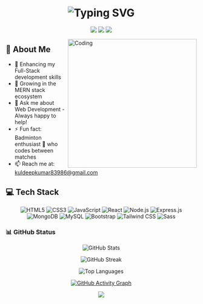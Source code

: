 <div align="center">
  <h1>
    <img src="https://readme-typing-svg.herokuapp.com?font=Fira+Code&size=30&duration=3000&pause=1000&color=2E9FFF&center=true&vCenter=true&width=435&lines=Hi%2C+I'm+Kuldeep+Kumar;Full-Stack+Developer;Web+Enthusiast" alt="Typing SVG" />
  </h1>
</div>


<p align="center">
  <a href="https://www.linkedin.com/in/kuldeep-kumar-208948357/"><img src="https://img.shields.io/badge/-Kuldeep Kumar-0077B5?style=for-the-badge&logo=Linkedin&logoColor=white"/></a>
  <a href="mailto:kuldeepkumar83986@gmail.com"><img src="https://img.shields.io/badge/-kuldeepkumar83986@gmail.com-D14836?style=for-the-badge&logo=Gmail&logoColor=white"/></a>
  <a href="https://portfolio-psi-ivory-94.vercel.app/"><img src="https://img.shields.io/badge/-Portfolio-000000?style=for-the-badge&logo=About.me&logoColor=white"/></a>
</p>

<img align="right" alt="Coding" width="340" src="https://github-production-user-asset-6210df.s3.amazonaws.com/74038190/241765453-85cb9521-97c0-4a65-9358-7db8099fac7f.gif?X-Amz-Algorithm=AWS4-HMAC-SHA256&X-Amz-Credential=AKIAVCODYLSA53PQK4ZA%2F20250604%2Fus-east-1%2Fs3%2Faws4_request&X-Amz-Date=20250604T103551Z&X-Amz-Expires=300&X-Amz-Signature=dcee19ff625da03e762c0f505e6bffbfa7f95621c4749b0cfa888f69624c8037&X-Amz-SignedHeaders=host">

## 🚀 About Me

- 🔭 Enhancing my Full-Stack development skills
- 🌱 Growing in the MERN stack ecosystem
- 💬 Ask me about Web Development - Always happy to help!
- ⚡ Fun fact: Badminton enthusiast 🏏 who codes between matches
- 📫 Reach me at: kuldeepkumar83986@gmail.com

## 💻 Tech Stack

<p align="center">
  <img src="https://img.shields.io/badge/HTML5-E34F26?style=for-the-badge&logo=html5&logoColor=white" alt="HTML5"/>
  <img src="https://img.shields.io/badge/CSS3-1572B6?style=for-the-badge&logo=css3&logoColor=white" alt="CSS3"/>
  <img src="https://img.shields.io/badge/JavaScript-F7DF1E?style=for-the-badge&logo=javascript&logoColor=black" alt="JavaScript"/>
  <img src="https://img.shields.io/badge/React-20232A?style=for-the-badge&logo=react&logoColor=61DAFB" alt="React"/>
  <img src="https://img.shields.io/badge/Node.js-43853D?style=for-the-badge&logo=node.js&logoColor=white" alt="Node.js"/>
  <img src="https://img.shields.io/badge/Express.js-404D59?style=for-the-badge" alt="Express.js"/>
  <img src="https://img.shields.io/badge/MongoDB-4EA94B?style=for-the-badge&logo=mongodb&logoColor=white" alt="MongoDB"/>
  <img src="https://img.shields.io/badge/MySQL-005C84?style=for-the-badge&logo=mysql&logoColor=white" alt="MySQL"/>
  <img src="https://img.shields.io/badge/Bootstrap-563D7C?style=for-the-badge&logo=bootstrap&logoColor=white" alt="Bootstrap"/>
  <img src="https://img.shields.io/badge/Tailwind_CSS-38B2AC?style=for-the-badge&logo=tailwind-css&logoColor=white" alt="Tailwind CSS"/>
  <img src="https://img.shields.io/badge/Sass-CC6699?style=for-the-badge&logo=sass&logoColor=white" alt="Sass"/>
</p>

### 📊 GitHub Status

<div align="center">
  
  ![GitHub Stats](https://github-readme-stats.vercel.app/api?username=Kuldeep83986&theme=dark&hide_border=false&include_all_commits=false&count_private=false)

  ![GitHub Streak](https://github-readme-streak-stats.herokuapp.com/?user=Kuldeep83986&theme=dark&hide_border=false)

  ![Top Languages](https://github-readme-stats.vercel.app/api/top-langs/?username=Kuldeep83986&theme=dark&hide_border=false&include_all_commits=false&count_private=false&layout=compact)

  [![GitHub Activity Graph](https://github-readme-activity-graph.vercel.app/graph?username=Kuldeep83986&bg_color=241f31&color=deddda&line=53b14f&point=deddda&area=true&hide_border=true)](https://github.com/Kuldeep83986/github-readme-activity-graph)

  [![](https://visitcount.itsvg.in/api?id=Sanjanadeveloper&icon=0&color=0)](https://visitcount.itsvg.in)

</div>
